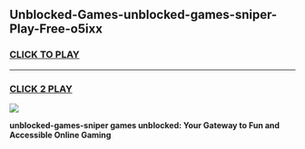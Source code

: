 
## Unblocked-Games-unblocked-games-sniper-Play-Free-o5ixx
<h3>
<a href="https://premium76.site?title=unblocked-games-sniper&ref=20M">CLICK TO PLAY</a></h3>
<hr>

<h3>
<a href="https://premium76.site?title=unblocked-games-sniper&ref=20M">CLICK 2 PLAY</a>
  
</h3>

<a href="https://premium76.site?title=unblocked-games-sniper&ref=19M"><img src="https://clearcache.store/games.png"></a>


**unblocked-games-sniper games unblocked: Your Gateway to Fun and Accessible Online Gaming**
